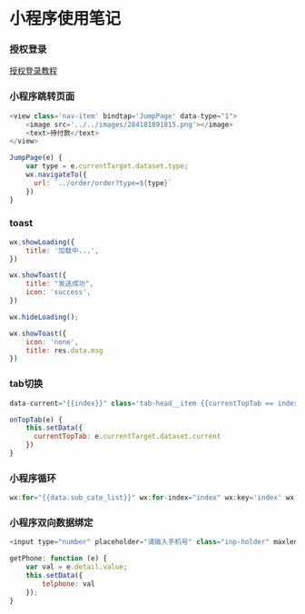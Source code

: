 # 小程序使用笔记   

### 授权登录
[授权登录教程](https://www.cnblogs.com/legendheng/p/9469173.html)     

### 小程序跳转页面
```javascript
<view class='nav-item' bindtap='JumpPage' data-type="1">
    <image src='../../images/284181891815.png'></image>
    <text>待付款</text>
</view>   

JumpPage(e) {
    var type = e.currentTarget.dataset.type;
    wx.navigateTo({
      url: `../order/order?type=${type}`
    })
}

```     


### toast
```javascript
wx.showLoading({
    title: '加载中...',
})

wx.showToast({
    title: "发送成功",
    icon: 'success',
})

wx.hideLoading();

wx.showToast({
    icon: 'none',
    title: res.data.msg
})

```   

### tab切换   
```javascript
data-current="{{index}}" class='tab-head__item {{currentTopTab == index ? "active" : ""}}'

onTopTab(e) {
    this.setData({
      currentTopTab: e.currentTarget.dataset.current
    })
}
```   

### 小程序循环   
```javascript
wx:for="{{data.sub_cate_list}}" wx:for-index="index" wx:key='index' wx:for-item='item'
```  

### 小程序双向数据绑定  
```javascript
<input type="number" placeholder="请输入手机号" class="inp-holder" maxlength="11" bindinput="getPhone" />

getPhone: function (e) {
    var val = e.detail.value;
    this.setData({
        telphone: val
    });
}
```

